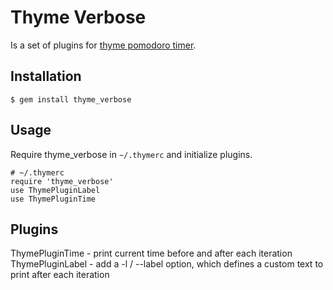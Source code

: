 # Thyme Verbose

Is a set of plugins for [thyme pomodoro timer](https://github.com/hughbien/thyme).

## Installation

    $ gem install thyme_verbose

## Usage

Require thyme_verbose in `~/.thymerc` and initialize plugins.

    # ~/.thymerc
    require 'thyme_verbose'
    use ThymePluginLabel
    use ThymePluginTime

## Plugins

ThymePluginTime - print current time before and after each iteration 
ThymePluginLabel - add a -l / --label option, which defines a custom text to print after each iteration
